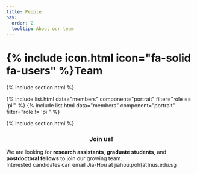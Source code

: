 ```yaml
---
title: People
nav:
  order: 2
  tooltip: About our team
---
```


# {% include icon.html icon="fa-solid fa-users" %}Team

{% include section.html %}

{% include list.html data="members" component="portrait" filter="role == 'pi'" %}
{% include list.html data="members" component="portrait" filter="role != 'pi'" %}

{% include section.html %}

<h3 style="text-align:center;">Join us!</h3>

We are looking for **research assistants**, **graduate students**, and **postdoctoral fellows** to join our growing team.<br> 
Interested candidates can email Jia-Hou at jiahou.poh[at]nus.edu.sg
